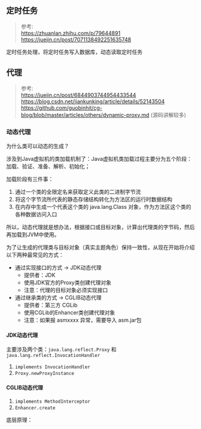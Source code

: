 ## 定时任务
> 参考:  
> https://zhuanlan.zhihu.com/p/79644891  
> https://juejin.cn/post/7071138492251635748
  
定时任务处理，将定时任务写入数据库，动态读取定时任务

## 代理
> 参考:  
> https://juejin.cn/post/6844903744954433544  
> https://blog.csdn.net/jiankunking/article/details/52143504  
> https://github.com/guobinhit/cg-blog/blob/master/articles/others/dynamic-proxy.md (源码讲解较多)

### 动态代理

为什么类可以动态的生成？

涉及到Java虚拟机的类加载机制了：Java虚拟机类加载过程主要分为五个阶段：加载、验证、准备、解析、初始化；

加载阶段有三件事：
1. 通过一个类的全限定名来获取定义此类的二进制字节流
2. 将这个字节流所代表的静态存储结构转化为方法区的运行时数据结构
3. 在内存中生成一个代表这个类的 java.lang.Class 对象，作为方法区这个类的各种数据访问入口

所以，动态代理就是想办法，根据接口或目标对象，计算出代理类的字节码，然后再加载到JVM中使用。

为了让生成的代理类与目标对象（真实主题角色）保持一致性，从现在开始将介绍以下两种最常见的方式：
- 通过实现接口的方式 -> JDK动态代理
  - 提供者：JDK
  - 使用JDK官方的Proxy类创建代理对象
  - 注意：代理的目标对象必须实现接口
- 通过继承类的方式 -> CGLIB动态代理
  - 提供者：第三方 CGLib
  - 使用CGLib的Enhancer类创建代理对象
  - 注意：如果报 asmxxxx 异常，需要导入 asm.jar包


#### JDK动态代理

主要涉及两个类：`java.lang.reflect.Proxy` 和 `java.lang.reflect.InvocationHandler`

1. `implements InvocationHandler`
2. `Proxy.newProxyInstance`

#### CGLIB动态代理

1. `implements MethodInterceptor`
2. `Enhancer.create`

底层原理：